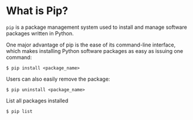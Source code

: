 # What is Pip? 

```pip``` is a package management system used to install and manage software packages written in Python.

One major advantage of pip is the ease of its command-line interface, which makes installing Python software packages as easy as issuing one command:
```
$ pip install <package_name>
```

Users can also easily remove the package:
```
$ pip uninstall <package_name>
```

List all packages installed   
```
$ pip list 
```
